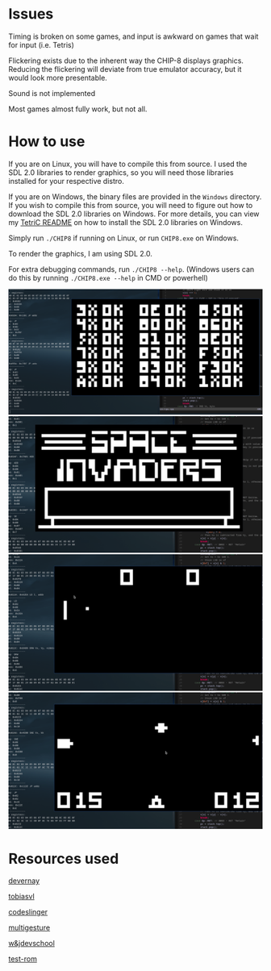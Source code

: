 # Issues
Timing is broken on some games, and input is awkward on games that wait for input (i.e. Tetris)

Flickering exists due to the inherent way the CHIP-8 displays graphics. Reducing the flickering will deviate from true emulator
accuracy, but it would look more presentable.

Sound is not implemented

Most games almost fully work, but not all.

# How to use

If you are on Linux, you will have to compile this from source. I used the SDL 2.0 libraries to render graphics, so you will need those libraries installed for your respective distro.

If you are on Windows, the binary files are provided in the ``Windows`` directory. If you wish to compile this from source, you will need to figure out how to download the SDL 2.0 libraries on Windows. For more details, you can view my [TetriC README](https://github.com/hosua/TetriC#compiling-on-windows) on how to install the SDL 2.0 libraries on Windows. 

Simply run ``./CHIP8`` if running on Linux, or run ``CHIP8.exe`` on Windows.

To render the graphics, I am using SDL 2.0.

For extra debugging commands, run ``./CHIP8 --help``. (Windows users can do this by running ``./CHIP8.exe --help`` in CMD or powerhell)

![opcode-test](images/opcode_test.png)
![invaders](images/invaders.gif)
![pong](images/pong.gif)
![UFO](images/ufo.gif)

# Resources used
[devernay](http://devernay.free.fr/hacks/chip8/C8TECH10.HTM)

[tobiasvl](https://tobiasvl.github.io/blog/write-a-chip-8-emulator/)

[codeslinger](http://www.codeslinger.co.uk/pages/projects/chip8.html)

[multigesture](https://multigesture.net/articles/how-to-write-an-emulator-chip-8-interpreter/)

[w&jdevschool](https://blog.wjdevschool.com/blog/video-game-console-emulator/)

[test-rom](https://github.com/corax89/chip8-test-rom)


